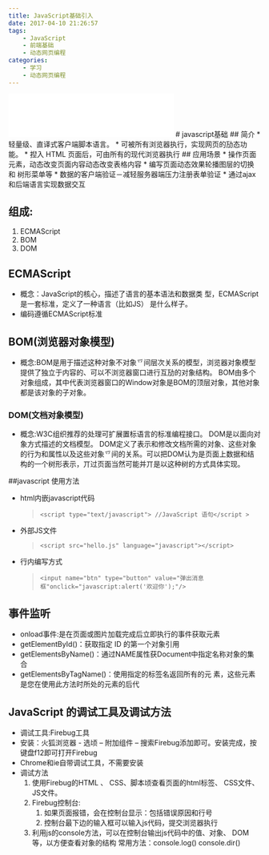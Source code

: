 ```yaml
---
title: JavaScript基础引入
date: 2017-04-10 21:26:57
tags: 
    - JavaScript
    - 前端基础
    - 动态网页编程
categories: 
    - 学习
    - 动态网页编程
---
```

<iframe frameborder="no" border="0" marginwidth="0" marginheight="0" width=330 height=86 src="//music.163.com/outchain/player?type=2&id=27583305&auto=1&height=66"></iframe>
# javascript基础
## 简介
* 轻量级、直译式客户端脚本语言。
* 可被所有浏览器执行，实现网页的劢态功能。
* 揑入 HTML 页面后，可由所有的现代浏览器执行
## 应用场景
* 操作页面元素，动态改变页面内容动态改变表格内容
* 编写页面动态效果轮播图层的切换 和 树形菜单等
* 数据的客户端验证－减轻服务器端压力注册表单验证
* 通过ajax和后端语言实现数据交互

## 组成:
1. ECMAScript
2. BOM
3. DOM

## ECMAScript
* 概念：JavaScript的核心，描述了语言的基本语法和数据类
型，ECMAScript是一套标准，定义了一种语言（比如JS）
是什么样子。
* 编码遵循ECMAScript标准

## BOM(浏览器对象模型)
* 概念:BOM是用于描述这种对象不对象乊间层次关系的模型，浏览器对象模型提供了独立于内容的、可以不浏览器窗口进行互劢的对象结构。 BOM由多个对象组成，其中代表浏览器窗口的Window对象是BOM的顶层对象，其他对象都是该对象的子对象。

### DOM(文档对象模型)
* 概念:W3C组织推荐的处理可扩展置标语言的标准编程接口。 DOM是以面向对象方式描述的文档模型。 DOM定义了表示和修改文档所需的对象、这些对象的行为和属性以及这些对象乊间的关系。可以把DOM认为是页面上数据和结构的一个树形表示，丌过页面当然可能并丌是以这种树的方式具体实现。

##javascript 使用方法
* html内嵌javascript代码
	> `<script type="text/javascript"> //JavaScript 语句</script >`

* 外部JS文件
	> `<script src="hello.js" language="javascript"></script>`

* 行内编写方式
	> `<input name="btn" type="button" value="弹出消息框"onclick="javascript:alert('欢迎你');"/>`

## 事件监听
* onload事件:是在页面或图片加载完成后立即执行的事件获取元素
* getElementById()：获取指定 ID 的第一个对象引用
* getElementsByName()：通过NAME属性获Document中指定名称对象的集合
* getElementsByTagName()：使用指定的标签名返回所有的元
素，这些元素是您在使用此方法时所处的元素的后代

## JavaScript 的调试工具及调试方法
* 调试工具:Firebug工具
* 安装：火狐浏览器 - 选顷 – 附加组件 – 搜索Firebug添加即可。安装完成，按键盘f12即可打开Firebug
* Chrome和ie自带调试工具，不需要安装
* 调试方法
	1. 使用Firebug的HTML 、 CSS、脚本顷查看页面的html标签、 CSS文件、 JS文件。
	2. Firebug控制台:
		1. 如果页面报错，会在控制台显示：包括错误原因和行号
		2. 控制台最下边的输入框可以输入js代码，提交浏览器执行
	3. 利用js的console方法，可以在控制台输出js代码中的值、对象、 DOM等，以方便查看对象的结构
常用方法：console.log() console.dir()


